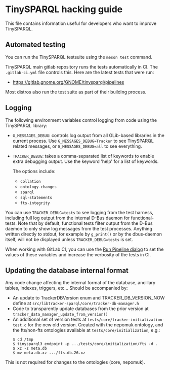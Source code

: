 # TinySPARQL hacking guide

This file contains information useful for developers who want to improve
TinySPARQL.

## Automated testing

You can run the TinySPARQL testsuite using the `meson test` command.

TinySPARQL main gitlab repository runs the tests automatically in CI. The
`.gitlab-ci.yml` file controls this. Here are the latest tests that were run:

 * https://gitlab.gnome.org/GNOME/tinysparql/pipelines

Most distros also run the test suite as part of their building process.

## Logging

The following environment variables control logging from code using the
TinySPARQL library:

  * `G_MESSAGES_DEBUG`: controls log output from all GLib-based libraries
    in the current process. Use `G_MESSAGES_DEBUG=Tracker` to see TinySPARQL
    related messages, or `G_MESSAGES_DEBUG=all` to see everything.
  * `TRACKER_DEBUG`: takes a comma-separated list of keywords to enable
    extra debugging output. Use the keyword 'help' for a list of keywords.

    The options include:
      - `collation`
      - `ontology-changes`
      - `sparql`
      - `sql-statements`
      - `fts-integrity`

You can use `TRACKER_DEBUG=tests` to see logging from the test harness,
including full log output from the internal D-Bus daemon for functional-tests.
Note that by default, functional tests filter output from the D-Bus daemon to
only show log messages from the test processes. Anything written directly to
stdout, for example by `g_print()` or by the dbus-daemon itself, will not be
displayed unless `TRACKER_DEBUG=tests` is set.

When working with GitLab CI, you can use the
[Run Pipeline dialog](https://gitlab.gnome.org/GNOME/tinysparql/pipelines/new)
to set the values of these variables and increase the verbosity of the tests in
CI.

## Updating the database internal format

Any code change affecting the internal format of the database, ancillary
tables, indexes, triggers, etc... Should be accompanied by:

 * An update to TrackerDBVersion enum and TRACKER_DB_VERSION_NOW define at
   `src/libtracker-sparql/core/tracker-db-manager.h`
 * Code to transparently update databases from the prior version at
   `tracker_data_manager_update_from_version()`
 * An additional set of version tests at
   `tests/core/tracker-initialization-test.c` for the new old version. Created
   with the nepomuk ontology, and the fts/non-fts ontologies available at
   `tests/core/initialization`, e.g.:
   ```
   $ cd /tmp
   $ tinysparql3 endpoint -p .../tests/core/initialization/fts -d .
   $ xz -z meta.db
   $ mv meta.db.xz .../fts.db.26.xz
   ```

This is not required for changes to the ontologies (core, nepomuk).
